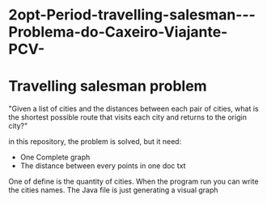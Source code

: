 # 2opt-Period-travelling-salesman---Problema-do-Caxeiro-Viajante-PCV-
<h1>Travelling salesman problem</h1>

<p>"Given a list of cities and the distances between each pair of cities, 
what is the shortest possible route that visits each city and returns to the origin city?"</p>


in this repository, the problem is solved, but it need:
   <ul>
   <li>
   One Complete graph
   </li>
   <li>
   The distance between every points in one doc txt
   </li>
   </ul>
One of define is the quantity of cities. When the program run you can write the cities names. 
The Java file is just generating a visual graph
